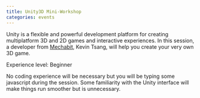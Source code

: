 ```yaml
---
title: Unity3D Mini-Workshop
categories: events
---
```

Unity is a flexible and powerful development platform for creating multiplatform 3D and 2D games and interactive experiences. In this session, a developer from [Mechabit](http://www.mechabit.co.uk/), Kevin Tsang, will help you create your very own 3D game.

Experience level: Beginner
  
No coding experience will be necessary but you will be typing some javascript during the session. Some familiarity with the Unity interface will make things run smoother but is unnecessary.

<img class="ngg_displayed_gallery mceItem" src="http://flab.space/nextgen-attach_to_post/preview/id--413" alt="" data-mce-placeholder="1" />
